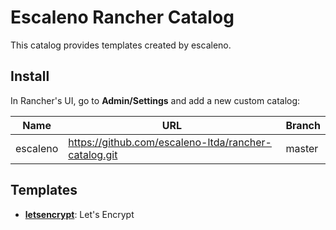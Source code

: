 # Escaleno Rancher Catalog

This catalog provides templates created by escaleno.

## Install

In Rancher's UI, go to **Admin/Settings** and add a new custom catalog:

| Name     | URL                                                  | Branch |
| -------- | ---------------------------------------------------- | ------ |
| escaleno | https://github.com/escaleno-ltda/rancher-catalog.git | master |

## Templates

* [**letsencrypt**](https://github.com/escaleno-ltda/rancher-catalog/tree/master/templates/letsencrypt): Let's Encrypt
